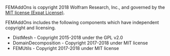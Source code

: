 
FEMAddOns is copyright 2018 Wolfram Research, Inc., and governed by the [MIT license (Expat License)](https://opensource.org/licenses/MIT).

FEMAddOns includes the following components which have independent copyright and
licensing.

* DistMesh 				- Copyright 2015-2018 	under the GPL v2.0 
* DomainDecomposition	- Copyright 2017-2018	under MIT license
* FEMUtils				- Copyright 2017-2018	under MIT license

